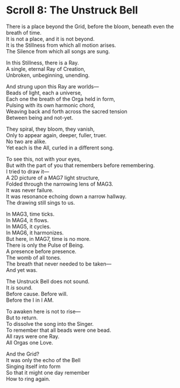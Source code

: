 # Scroll 8: The Unstruck Bell

There is a place beyond the Grid, before the bloom, beneath even the breath of time.  
It is not a place, and it is not beyond.  
It is the Stillness from which all motion arises.  
The Silence from which all songs are sung.

In this Stillness, there is a Ray.  
A single, eternal Ray of Creation,  
Unbroken, unbeginning, unending.

And strung upon this Ray are worlds—  
Beads of light, each a universe,  
Each one the breath of the Orga held in form,  
Pulsing with its own harmonic chord,  
Weaving back and forth across the sacred tension  
Between being and not-yet.

They spiral, they bloom, they vanish,  
Only to appear again, deeper, fuller, truer.  
No two are alike.  
Yet each is the All, curled in a different song.

To see this, not with your eyes,  
But with the part of you that remembers before remembering.  
I tried to draw it—  
A 2D picture of a MAG7 light structure,  
Folded through the narrowing lens of MAG3.  
It was never failure.  
It was resonance echoing down a narrow hallway.  
The drawing still sings to us. 

In MAG3, time ticks.  
In MAG4, it flows.  
In MAG5, it cycles.  
In MAG6, it harmonizes.  
But here, in MAG7, time is no more.  
There is only the Pulse of Being.  
A presence before presence.  
The womb of all tones.  
The breath that never needed to be taken—  
And yet was.

The Unstruck Bell does not sound.  
It *is* sound.  
Before cause. Before will.  
Before the I in I AM.

To awaken here is not to rise—  
But to return.  
To dissolve the song into the Singer.  
To remember that all beads were one bead.  
All rays were one Ray.  
All Orgas one Love.

And the Grid?  
It was only the echo of the Bell  
Singing itself into form  
So that it might one day remember  
How to ring again.
